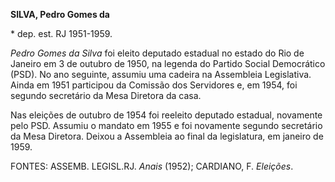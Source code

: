 **SILVA, Pedro Gomes da**

\* dep. est. RJ 1951-1959.

*Pedro Gomes da Silva* foi eleito deputado estadual no estado do Rio de
Janeiro em 3 de outubro de 1950, na legenda do Partido Social
Democrático (PSD). No ano seguinte, assumiu uma cadeira na Assembleia
Legislativa. Ainda em 1951 participou da Comissão dos Servidores e, em
1954, foi segundo secretário da Mesa Diretora da casa.

Nas eleições de outubro de 1954 foi reeleito deputado estadual,
novamente pelo PSD. Assumiu o mandato em 1955 e foi novamente segundo
secretário da Mesa Diretora. Deixou a Assembleia ao final da
legislatura, em janeiro de 1959.

FONTES: ASSEMB. LEGISL.RJ. *Anais* (1952); CARDIANO, F. *Eleições*.
